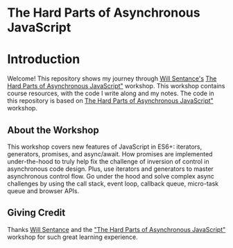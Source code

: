 # The Hard Parts of Asynchronous JavaScript

# Introduction

Welcome! This repository shows my journey through [Will Sentance's](https://frontendmasters.com/teachers/will-sentance/) [The Hard Parts of Asynchronous JavaScript"](https://frontendmasters.com/courses/javascript-new-hard-parts/) workshop. This workshop contains course resources, with the code I write along and my notes. The code in this repository is based on [The Hard Parts of Asynchronous JavaScript"](https://frontendmasters.com/courses/javascript-new-hard-parts/) workshop.

## About the Workshop

This workshop covers new features of JavaScript in ES6+: iterators, generators, promises, and async/await. How promises are implemented under-the-hood to truly help fix the challenge of inversion of control in asynchronous code design. Plus, use iterators and generators to master asynchronous control flow. Go under the hood and solve complex async challenges by using the call stack, event loop, callback queue, micro-task queue and browser APIs.


## Giving Credit
Thanks [Will Sentance](https://frontendmasters.com/teachers/will-sentance/) and the  ["The Hard Parts of Asynchronous JavaScript"](https://frontendmasters.com/courses/javascript-new-hard-parts/) workshop for such great learning experience.
